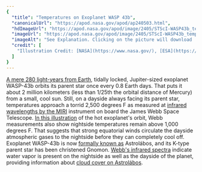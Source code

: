 ```yaml
---
{
  "title": "Temperatures on Exoplanet WASP 43b",
  "canonicalUrl": "https://apod.nasa.gov/apod/ap240503.html",
  "hdImageUrl": "https://apod.nasa.gov/apod/image/2405/STScI-WASP43b_temperature.png",
  "imageUrl": "https://apod.nasa.gov/apod/image/2405/STScI-WASP43b_temperature.png",
  "imageAlt": "See Explanation. Clicking on the picture will download  the highest resolution version available.",
  "credit": [
    "Illustration Credit: [NASA](https://www.nasa.gov/), [ESA](https://www.esa.int/), [CSA](https://www.asc-csa.gc.ca/eng/), Ralf Crawford ([STScI](https://www.stsci.edu/))"
  ]
}
---
```


[A mere 280 light-years from Earth](https://science.nasa.gov/exoplanet-catalog/wasp-43-b/), tidally locked, Jupiter-sized exoplanet WASP-43b orbits its parent star once every 0.8 Earth days. That puts it about 2 million kilometers (less than 1/25th the orbital distance of Mercury) from a small, cool sun. Still, on a dayside always facing its parent star, temperatures approach a torrid 2,500 degrees F as measured at [infrared wavelengths by the MIRI](https://webbtelescope.org/contents/news-releases/2024/news-2024-117) instrument on board the James Webb Space Telescope. [In this illustration](https://webbtelescope.org/contents/media/images/2024/117/01HW67W24KX2ZP8M56MSCG6NDY) of the hot exoplanet's orbit, Webb measurements also show nightside temperatures remain above 1,000 degrees F. That suggests that strong equatorial winds circulate the dayside atmospheric gases to the nightside before they can completely cool off. Exoplanet WASP-43b is now [formally known as](https://wasp-planets.net/tag/wasp-43/) Astrolábos, and its K-type parent star has been christened Gnomon. [Webb's infrared spectra](https://www.nature.com/articles/s41550-024-02230-x) indicate water vapor is present on the nightside as well as the dayside of the planet, providing information about [cloud cover on Astrolábos](https://science.nasa.gov/missions/webb/nasas-webb-maps-weather-on-planet-280-light-years-away/).
